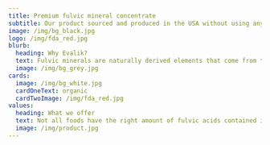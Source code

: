 ```yaml
---
title: Premium fulvic mineral concentrate
subtitle: Our product sourced and produced in the USA without using any chemicals.
image: /img/bg_black.jpg
logo: /img/fda_red.jpg
blurb:
  heading: Why Evalik?
  text: Fulvic minerals are naturally derived elements that come from the earth. These minerals contain Fulvic,  humic, amino and other organic acids, ultramicro-, micro-, macro- minerals, polyphenols, flavonoids and other nutrients that provide benefits to health and the body.
  image: /img/bg_grey.jpg
cards:
  image: /img/bg_white.jpg
  cardOneText: organic
  cardTwoImage: /img/fda_red.jpg
values:
  heading: What we offer
  text: Not all foods have the right amount of fulvic acids contained in them. That’s why a fulvic supplement can help people achieve their dietary need. Fulvic Acids are the FDA approved food supplement in the USA.
  image: /img/product.jpg
---
```

